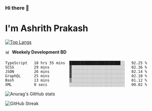 ### Hi there 👋
# I'm Ashrith Prakash


[![Top Langs](https://github-readme-stats.vercel.app/api/top-langs/?username=xxcheckmatexx&layout=compact&count_private=true&include_all_commits=true&show_icons=true&line_height=20&title_color=FFFFFF&icon_color=FFFFFF&text_color=FFFFFF&bg_color=0D1117)](https://github.com/anuraghazra/github-readme-stats)

📊 &nbsp;**Weekely Development BD**

<!--START_SECTION:waka-->

```text
TypeScript   18 hrs 55 mins  ███████████████████████░░   92.25 %
SCSS         29 mins         ▓░░░░░░░░░░░░░░░░░░░░░░░░   02.36 %
JSON         26 mins         ▓░░░░░░░░░░░░░░░░░░░░░░░░   02.14 %
GraphQL      25 mins         ▓░░░░░░░░░░░░░░░░░░░░░░░░   02.10 %
Bash         13 mins         ▒░░░░░░░░░░░░░░░░░░░░░░░░   01.12 %
XML          0 secs          ░░░░░░░░░░░░░░░░░░░░░░░░░   00.02 %
```

<!--END_SECTION:waka-->

![Anurag's GitHub stats](https://github-readme-stats.vercel.app/api?username=xxcheckmatexx&count_private=true&show_icons=true&theme=merko)  

![GitHub Streak](http://github-readme-streak-stats.herokuapp.com?user=xxcheckmatexx&theme=merko&hide_border=true&date_format=M%20j%5B%2C%20Y%5D&fire=DD0E0B)
<br/>
